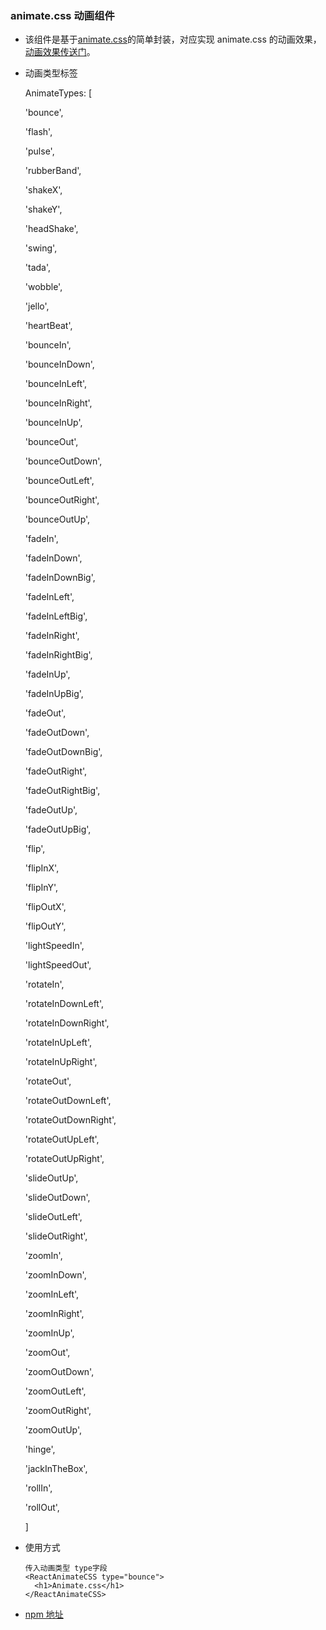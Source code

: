 ### animate.css 动画组件

- 该组件是基于[animate.css](https://github.com/animate-css/animate.css)的简单封装，对应实现 animate.css 的动画效果，[动画效果传送门](https://iversonwool.github.io/dumi-animate/)。

- 动画类型标签

  AnimateTypes: [

  'bounce',

  'flash',

  'pulse',

  'rubberBand',

  'shakeX',

  'shakeY',

  'headShake',

  'swing',

  'tada',

  'wobble',

  'jello',

  'heartBeat',

  'bounceIn',

  'bounceInDown',

  'bounceInLeft',

  'bounceInRight',

  'bounceInUp',

  'bounceOut',

  'bounceOutDown',

  'bounceOutLeft',

  'bounceOutRight',

  'bounceOutUp',

  'fadeIn',

  'fadeInDown',

  'fadeInDownBig',

  'fadeInLeft',

  'fadeInLeftBig',

  'fadeInRight',

  'fadeInRightBig',

  'fadeInUp',

  'fadeInUpBig',

  'fadeOut',

  'fadeOutDown',

  'fadeOutDownBig',

  'fadeOutRight',

  'fadeOutRightBig',

  'fadeOutUp',

  'fadeOutUpBig',

  'flip',

  'flipInX',

  'flipInY',

  'flipOutX',

  'flipOutY',

  'lightSpeedIn',

  'lightSpeedOut',

  'rotateIn',

  'rotateInDownLeft',

  'rotateInDownRight',

  'rotateInUpLeft',

  'rotateInUpRight',

  'rotateOut',

  'rotateOutDownLeft',

  'rotateOutDownRight',

  'rotateOutUpLeft',

  'rotateOutUpRight',

  'slideOutUp',

  'slideOutDown',

  'slideOutLeft',

  'slideOutRight',

  'zoomIn',

  'zoomInDown',

  'zoomInLeft',

  'zoomInRight',

  'zoomInUp',

  'zoomOut',

  'zoomOutDown',

  'zoomOutLeft',

  'zoomOutRight',

  'zoomOutUp',

  'hinge',

  'jackInTheBox',

  'rollIn',

  'rollOut',

  ]

- 使用方式

  ```
  传入动画类型 type字段
  <ReactAnimateCSS type="bounce">
    <h1>Animate.css</h1>
  </ReactAnimateCSS>
  ```

- [npm 地址](https://www.npmjs.com/package/lk-react-animatecss)
